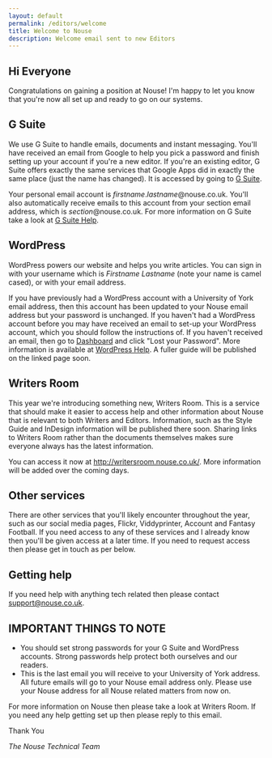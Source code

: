 ```yaml
---
layout: default
permalink: /editors/welcome
title: Welcome to Nouse
description: Welcome email sent to new Editors
---
```


## Hi Everyone

Congratulations on gaining a position at Nouse!  I'm happy to let you know that you're now all set up and ready to go on our systems.

## G Suite
We use G Suite to handle emails, documents and instant messaging.  You'll have received an email from Google to help you pick a password and finish setting up your account if you're a new editor.  If you're an existing editor, G Suite offers exactly the same services that Google Apps did in exactly the same place (just the name has changed).  It is accessed by going to [G Suite](https://mail.google.com/).

Your personal email account is *firstname*.*lastname*@nouse.co.uk.  You'll also automatically receive emails to this account from your section email address, which is *section*@nouse.co.uk.  For more information on G Suite take a look at [G Suite Help](http://writersroom.nouse.co.uk/editors/email/).

## WordPress
WordPress powers our website and helps you write articles.  You can sign in with your username which is *Firstname Lastname* (note your name is camel cased), or with your email address.

If you have previously had a WordPress account with a University of York email address, then this account has been updated to your Nouse email address but your password is unchanged.  If you haven't had a WordPress account before you may have received an email to set-up your WordPress account, which you should follow the instructions of.  If you haven't received an email, then go to [Dashboard](https://www.nouse.co.uk/wp-admin) and click "Lost your Password".  More information is available at [WordPress Help](http://writersroom.nouse.co.uk/writers/wordpress/).  A fuller guide will be published on the linked page soon.

## Writers Room
This year we're introducing something new, Writers Room.  This is a service that should make it easier to access help and other information about Nouse that is relevant to both Writers and Editors.  Information, such as the Style Guide and InDesign information will be published there soon.  Sharing links to Writers Room rather than the documents themselves makes sure everyone always has the latest information.

You can access it now at http://writersroom.nouse.co.uk/.  More information will be added over the coming days.

## Other services
There are other services that you'll likely encounter throughout the year, such as our social media pages, Flickr, Viddyprinter, Account and Fantasy Football.  If you need access to any of these services and I already know then you'll be given access at a later time.  If you need to request access then please get in touch as per below.

## Getting help
If you need help with anything tech related then please contact [support@nouse.co.uk](mailto:support@nouse.co.uk).

## IMPORTANT THINGS TO NOTE
* You should set strong passwords for your G Suite and WordPress accounts.  Strong passwords help protect both ourselves and our readers.
* This is the last email you will receive to your University of York address.  All future emails will go to your Nouse email address only.  Please use your Nouse address for all Nouse related matters from now on.

For more information on Nouse then please take a look at Writers Room.  If you need any help getting set up then please reply to this email.

Thank You

*The Nouse Technical Team*
